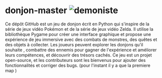  # donjon-master ![demoniste](https://user-images.githubusercontent.com/97172783/214097510-98021001-9fbc-4ca3-800a-f5e4f6d5fe59.png)


Ce dépôt GitHub est un jeu de donjon écrit en Python qui s'inspire de la série de jeux vidéo Pokémon et de la série de jeux vidéo Zelda.
Il utilise la bibliothèque Pygame pour créer une interface graphique et propose une expérience de jeu immersive avec des combats de monstres, des quêtes et des objets à collecter.
Les joueurs peuvent explorer les donjons qu'il souhaite , combattre des ennemis pour gagner de l'expérience et améliorer leurs compétences, et découvrir des trésors cachés.
Ce jeu est un projet open-source, et les contributeurs sont les bienvenus pour ajouter des fonctionnalités et corriger des bugs.
(pour l'instant il y a que la premiere map )
